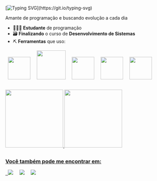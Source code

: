 [![Typing SVG](https://readme-typing-svg.herokuapp.com?font=&color=whitew&width=650&height=50&lines=print(%22Salve!+Eu+sou+Marivaldo%2C+e+esse+%C3%A9+meu+GitHub.%22))](https://git.io/typing-svg)

Amante de programação e buscando evolução a cada dia
- 👨🏻‍🎓 **Estudante** de programação
- 🗃️ **Finalizando** o curso de **Desenvolvimento de Sistemas**
- ⛏️ **Ferramentas** que uso:

<div style="dysplay: inline"> 
    &nbsp;&nbsp;<img width='70' height='70' style="color: green;" src="https://cdn.jsdelivr.net/gh/devicons/devicon/icons/python/python-original.svg" />&nbsp;&nbsp;
    &nbsp;&nbsp;<img width='90' height='90' src="https://cdn.jsdelivr.net/gh/devicons/devicon/icons/mysql/mysql-original-wordmark.svg" />&nbsp;&nbsp;
    &nbsp;&nbsp;<img width='70' height='70' src="https://devicon-website.vercel.app/api/django/plain-wordmark.svg?color=%2349E3A8"></img>&nbsp;&nbsp;
    &nbsp;&nbsp;<img width='70' height='70' src="https://cdn.jsdelivr.net/gh/devicons/devicon@latest/icons/html5/html5-original.svg" />&nbsp;&nbsp;
    &nbsp;&nbsp;<img width='70' height='70' src="https://cdn.jsdelivr.net/gh/devicons/devicon@latest/icons/css3/css3-original.svg" />&nbsp;&nbsp;
<div>

##

<div>
<a href="https://github.com/MarivaldoDev">
<img height='180em' src='https://github-readme-stats.vercel.app/api?username=MarivaldoDev&show_icons=true&theme=tokyonight'/>
<img loading="lazy" height="180em" src="https://github-readme-stats.vercel.app/api/top-langs/?username=MarivaldoDev&layout=compact&langs_count=7&theme=tokyonight"/>
</div>

##

### Você também pode me encontrar em:
<div>
  &nbsp;&nbsp;<a href="https://www.linkedin.com/in/marivaldo-pedro-2796bb264/"><img src="https://img.shields.io/badge/LinkedIn-0077B5?style=for-the-badge&logo=linkedin&logoColor=white"></a>&nbsp;&nbsp;
  &nbsp;&nbsp;<a href="https://www.instagram.com/pedromariva/"><img src="https://img.shields.io/badge/Instagram-E4405F?style=for-the-badge&logo=instagram&logoColor=white"></a>&nbsp;&nbsp;
  &nbsp;&nbsp;<a href="Pedromarivaldo10@gmail.com"><img src="https://img.shields.io/badge/Gmail-D14836?style=for-the-badge&logo=gmail&logoColor=white"></a>&nbsp;&nbsp;
</div>
